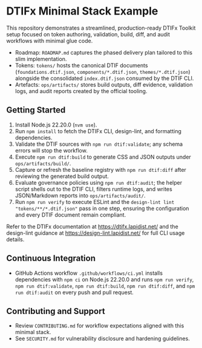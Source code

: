 # DTIFx Minimal Stack Example

This repository demonstrates a streamlined, production-ready DTIFx Toolkit setup focused on token authoring, validation, build, diff, and audit workflows with minimal glue code.

- Roadmap: `ROADMAP.md` captures the phased delivery plan tailored to this slim implementation.
- Tokens: `tokens/` hosts the canonical DTIF documents (`foundations.dtif.json`, `components/*.dtif.json`, `themes/*.dtif.json`) alongside the consolidated `index.dtif.json` consumed by the DTIF CLI.
- Artefacts: `ops/artifacts/` stores build outputs, diff evidence, validation logs, and audit reports created by the official tooling.

## Getting Started

1. Install Node.js 22.20.0 (`nvm use`).
2. Run `npm install` to fetch the DTIFx CLI, design-lint, and formatting dependencies.
3. Validate the DTIF sources with `npm run dtif:validate`; any schema errors will stop the workflow.
4. Execute `npm run dtif:build` to generate CSS and JSON outputs under `ops/artifacts/build/`.
5. Capture or refresh the baseline registry with `npm run dtif:diff` after reviewing the generated build output.
6. Evaluate governance policies using `npm run dtif:audit`; the helper script shells out to the DTIF CLI, filters runtime logs, and writes JSON/Markdown reports into `ops/artifacts/audit/`.
7. Run `npm run verify` to execute ESLint and the `design-lint lint "tokens/**/*.dtif.json"` pass in one step, ensuring the configuration and every DTIF document remain compliant.

Refer to the DTIFx documentation at https://dtifx.lapidist.net/ and the design-lint guidance at https://design-lint.lapidist.net/ for full CLI usage details.

## Continuous Integration

- GitHub Actions workflow `.github/workflows/ci.yml` installs dependencies with `npm ci` on Node.js 22.20.0 and runs `npm run verify`, `npm run dtif:validate`, `npm run dtif:build`, `npm run dtif:diff`, and `npm run dtif:audit` on every push and pull request.

## Contributing and Support

- Review `CONTRIBUTING.md` for workflow expectations aligned with this minimal stack.
- See `SECURITY.md` for vulnerability disclosure and hardening guidelines.
